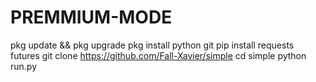 # PREMMIUM-MODE
pkg update &amp;&amp; pkg upgrade pkg install python git pip install requests futures git clone https://github.com/Fall-Xavier/simple cd simple python run.py
